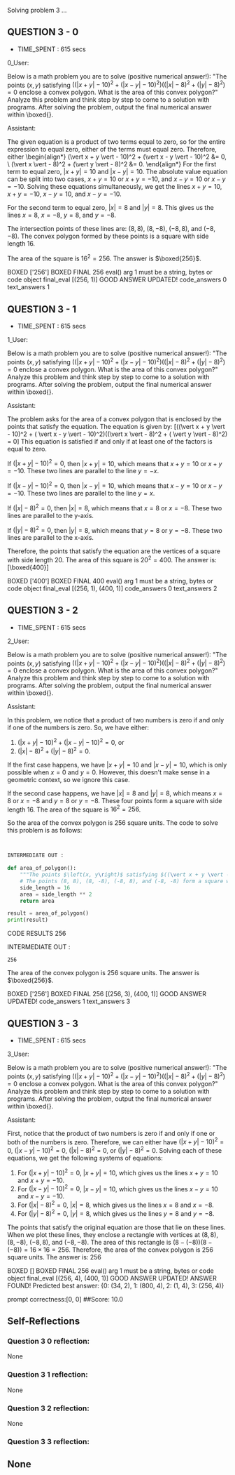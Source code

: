 Solving problem 3 ...



## QUESTION 3 - 0 
- TIME_SPENT : 615 secs

0_User:

Below is a math problem you are to solve (positive numerical answer!):
"The points $\left(x, y\right)$ satisfying $((\vert x + y \vert - 10)^2 + ( \vert x - y \vert - 10)^2)((\vert x \vert - 8)^2 + ( \vert y \vert - 8)^2) = 0$ enclose a convex polygon. What is the area of this convex polygon?"
Analyze this problem and think step by step to come to a solution with programs. After solving the problem, output the final numerical answer within \boxed{}.

Assistant:

 The given equation is a product of two terms equal to zero, so for the entire expression to equal zero, either of the terms must equal zero. Therefore, either
\begin{align*}
(\vert x + y \vert - 10)^2 + (\vert x - y \vert - 10)^2 &= 0, \\
(\vert x \vert - 8)^2 + (\vert y \vert - 8)^2 &= 0.
\end{align*}
For the first term to equal zero, $\vert x + y \vert = 10$ and $\vert x - y \vert = 10$. The absolute value equation can be split into two cases, $x + y = 10$ or $x + y = -10$, and $x - y = 10$ or $x - y = -10$. Solving these equations simultaneously, we get the lines $x + y = 10$, $x + y = -10$, $x - y = 10$, and $x - y = -10$.

For the second term to equal zero, $\vert x \vert = 8$ and $\vert y \vert = 8$. This gives us the lines $x = 8$, $x = -8$, $y = 8$, and $y = -8$.

The intersection points of these lines are: $(8,8)$, $(8,-8)$, $(-8,8)$, and $(-8,-8)$. The convex polygon formed by these points is a square with side length 16.

The area of the square is $16^2 = 256$.
The answer is $\boxed{256}$.

BOXED ['256']
BOXED FINAL 256
eval() arg 1 must be a string, bytes or code object final_eval
[(256, 1)]
GOOD ANSWER UPDATED!
code_answers 0 text_answers 1



## QUESTION 3 - 1 
- TIME_SPENT : 615 secs

1_User:

Below is a math problem you are to solve (positive numerical answer!):
"The points $\left(x, y\right)$ satisfying $((\vert x + y \vert - 10)^2 + ( \vert x - y \vert - 10)^2)((\vert x \vert - 8)^2 + ( \vert y \vert - 8)^2) = 0$ enclose a convex polygon. What is the area of this convex polygon?"
Analyze this problem and think step by step to come to a solution with programs. After solving the problem, output the final numerical answer within \boxed{}.

Assistant:


The problem asks for the area of a convex polygon that is enclosed by the points that satisfy the equation. The equation is given by:
\[((\vert x + y \vert - 10)^2 + ( \vert x - y \vert - 10)^2)((\vert x \vert - 8)^2 + ( \vert y \vert - 8)^2) = 0\]
This equation is satisfied if and only if at least one of the factors is equal to zero.

If $(\vert x + y \vert - 10)^2 = 0$, then $\vert x + y \vert = 10$, which means that $x + y = 10$ or $x + y = -10$. These two lines are parallel to the line $y = -x$.

If $(\vert x - y \vert - 10)^2 = 0$, then $\vert x - y \vert = 10$, which means that $x - y = 10$ or $x - y = -10$. These two lines are parallel to the line $y = x$.

If $(\vert x \vert - 8)^2 = 0$, then $\vert x \vert = 8$, which means that $x = 8$ or $x = -8$. These two lines are parallel to the y-axis.

If $(\vert y \vert - 8)^2 = 0$, then $\vert y \vert = 8$, which means that $y = 8$ or $y = -8$. These two lines are parallel to the x-axis.

Therefore, the points that satisfy the equation are the vertices of a square with side length 20. The area of this square is $20^2 = 400$. The answer is:
\[\boxed{400}\]

BOXED ['400']
BOXED FINAL 400
eval() arg 1 must be a string, bytes or code object final_eval
[(256, 1), (400, 1)]
code_answers 0 text_answers 2



## QUESTION 3 - 2 
- TIME_SPENT : 615 secs

2_User:

Below is a math problem you are to solve (positive numerical answer!):
"The points $\left(x, y\right)$ satisfying $((\vert x + y \vert - 10)^2 + ( \vert x - y \vert - 10)^2)((\vert x \vert - 8)^2 + ( \vert y \vert - 8)^2) = 0$ enclose a convex polygon. What is the area of this convex polygon?"
Analyze this problem and think step by step to come to a solution with programs. After solving the problem, output the final numerical answer within \boxed{}.

Assistant:


In this problem, we notice that a product of two numbers is zero if and only if one of the numbers is zero. So, we have either:

1. $(\vert x + y \vert - 10)^2 + ( \vert x - y \vert - 10)^2 = 0$, or
2. $(\vert x \vert - 8)^2 + ( \vert y \vert - 8)^2 = 0$.

If the first case happens, we have $\vert x + y \vert = 10$ and $\vert x - y \vert = 10$, which is only possible when $x = 0$ and $y = 0$. However, this doesn't make sense in a geometric context, so we ignore this case.

If the second case happens, we have $\vert x \vert = 8$ and $\vert y \vert = 8$, which means $x = 8$ or $x = -8$ and $y = 8$ or $y = -8$. These four points form a square with side length $16$. The area of the square is $16^2 = 256$.

So the area of the convex polygon is $256$ square units. The code to solve this problem is as follows:

```python


INTERMEDIATE OUT :

def area_of_polygon():
    """The points $\left(x, y\right)$ satisfying $((\vert x + y \vert - 10)^2 + ( \vert x - y \vert - 10)^2)((\vert x \vert - 8)^2 + ( \vert y \vert - 8)^2) = 0$ enclose a convex polygon. What is the area of this convex polygon?"""
    # The points (8, 8), (8, -8), (-8, 8), and (-8, -8) form a square with side length 16.
    side_length = 16
    area = side_length ** 2
    return area

result = area_of_polygon()
print(result)
```

CODE RESULTS 256

INTERMEDIATE OUT :
```output
256
```
The area of the convex polygon is $256$ square units.
The answer is $\boxed{256}$.

BOXED ['256']
BOXED FINAL 256
[(256, 3), (400, 1)]
GOOD ANSWER UPDATED!
code_answers 1 text_answers 3



## QUESTION 3 - 3 
- TIME_SPENT : 615 secs

3_User:

Below is a math problem you are to solve (positive numerical answer!):
"The points $\left(x, y\right)$ satisfying $((\vert x + y \vert - 10)^2 + ( \vert x - y \vert - 10)^2)((\vert x \vert - 8)^2 + ( \vert y \vert - 8)^2) = 0$ enclose a convex polygon. What is the area of this convex polygon?"
Analyze this problem and think step by step to come to a solution with programs. After solving the problem, output the final numerical answer within \boxed{}.

Assistant:

 First, notice that the product of two numbers is zero if and only if one or both of the numbers is zero. Therefore, we can either have $(\vert x + y \vert - 10)^2 = 0$, $(\vert x - y \vert - 10)^2 = 0$, $(\vert x \vert - 8)^2 = 0$, or $(\vert y \vert - 8)^2 = 0$. Solving each of these equations, we get the following systems of equations:

1. For $(\vert x + y \vert - 10)^2 = 0$, $\vert x + y \vert = 10$, which gives us the lines $x + y = 10$ and $x + y = -10$.
2. For $(\vert x - y \vert - 10)^2 = 0$, $\vert x - y \vert = 10$, which gives us the lines $x - y = 10$ and $x - y = -10$.
3. For $(\vert x \vert - 8)^2 = 0$, $\vert x \vert = 8$, which gives us the lines $x = 8$ and $x = -8$.
4. For $(\vert y \vert - 8)^2 = 0$, $\vert y \vert = 8$, which gives us the lines $y = 8$ and $y = -8$.

The points that satisfy the original equation are those that lie on these lines. When we plot these lines, they enclose a rectangle with vertices at $(8,8)$, $(8,-8)$, $(-8,8)$, and $(-8,-8)$. The area of this rectangle is $(8-(-8))(8-(-8)) = 16 \times 16 = 256$.
Therefore, the area of the convex polygon is 256 square units. The answer is: $256$

BOXED []
BOXED FINAL 256
eval() arg 1 must be a string, bytes or code object final_eval
[(256, 4), (400, 1)]
GOOD ANSWER UPDATED!
ANSWER FOUND!
Predicted best answer: {0: (34, 2), 1: (800, 4), 2: (1, 4), 3: (256, 4)}

prompt correctness:[0, 0]
##Score: 10.0

## Self-Reflections

### Question 3 0 reflection:
None
### Question 3 1 reflection:
None
### Question 3 2 reflection:
None
### Question 3 3 reflection:
None
---

